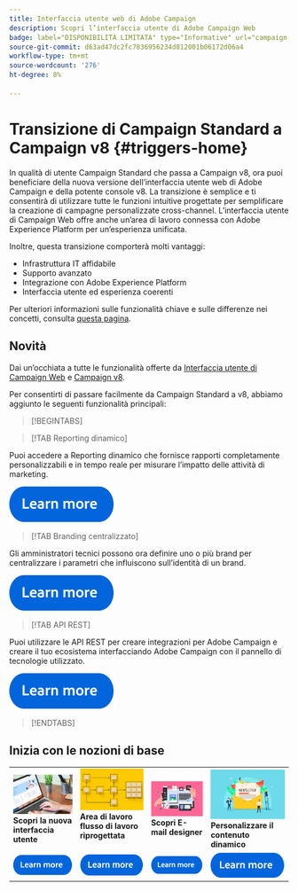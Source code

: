 ```yaml
---
title: Interfaccia utente web di Adobe Campaign
description: Scopri l’interfaccia utente di Adobe Campaign Web
badge: label="DISPONIBILITÀ LIMITATA" type="Informative" url="campaign-standard-migration-home.md" tooltip="Limitato agli utenti Campaign Standard migrati"
source-git-commit: d63ad47dc2fc7836956234d812001b06172d06a4
workflow-type: tm+mt
source-wordcount: '276'
ht-degree: 8%

---
```



# Transizione di Campaign Standard a Campaign v8 {#triggers-home}

In qualità di utente Campaign Standard che passa a Campaign v8, ora puoi beneficiare della nuova versione dell’interfaccia utente web di Adobe Campaign e della potente console v8. La transizione è semplice e ti consentirà di utilizzare tutte le funzioni intuitive progettate per semplificare la creazione di campagne personalizzate cross-channel. L’interfaccia utente di Campaign Web offre anche un’area di lavoro connessa con Adobe Experience Platform per un’esperienza unificata.

Inoltre, questa transizione comporterà molti vantaggi:

* Infrastruttura IT affidabile
* Supporto avanzato
* Integrazione con Adobe Experience Platform
* Interfaccia utente ed esperienza coerenti

Per ulteriori informazioni sulle funzionalità chiave e sulle differenze nei concetti, consulta [questa pagina](https://experienceleague.adobe.com/en/docs/campaign-web/v8/rn/acs-migration.html).

## Novità

Dai un’occhiata a tutte le funzionalità offerte da [Interfaccia utente di Campaign Web](https://experienceleague.adobe.com/it/docs/campaign-web/v8/campaign-web-home) e [Campaign v8](https://experienceleague.adobe.com/it/docs/campaign/campaign-v8/campaign-home).

Per consentirti di passare facilmente da Campaign Standard a v8, abbiamo aggiunto le seguenti funzionalità principali:

>[!BEGINTABS]

>[!TAB Reporting dinamico]

Puoi accedere a Reporting dinamico che fornisce rapporti completamente personalizzabili e in tempo reale per misurare l’impatto delle attività di marketing.

[![immagine](assets/do-not-localize/learn-more-button.svg)](reporting/get-started-reporting.md)

>[!TAB Branding centralizzato]

Gli amministratori tecnici possono ora definire uno o più brand per centralizzare i parametri che influiscono sull’identità di un brand.

[![immagine](assets/do-not-localize/learn-more-button.svg)](branding/branding-gs.md)

>[!TAB API REST]

Puoi utilizzare le API REST per creare integrazioni per Adobe Campaign e creare il tuo ecosistema interfacciando Adobe Campaign con il pannello di tecnologie utilizzato.

[![immagine](assets/do-not-localize/learn-more-button.svg)](api/get-started-apis.md)

>[!ENDTABS]

## Inizia con le nozioni di base

<table style="table-layout:fixed">
  <tr style="border: 0;">
    <td>
    <a href="https://experienceleague.adobe.com/en/docs/campaign-web/v8/start/user-interface"><img src="assets/do-not-localize/menu-ui.jpeg"></a>
    <div><strong>Scopri la nuova interfaccia utente</strong><br/></div>
    </td>
    <td>
    <a href="https://experienceleague.adobe.com/en/docs/campaign-web/v8/wf/gs-workflows"><img src="assets/do-not-localize/menu-workflows.jpeg"></a>
    <div><strong>Area di lavoro flusso di lavoro riprogettata</strong><br/></div><br/>
    </td>
    <td>
    <a href="https://experienceleague.adobe.com/en/docs/campaign-web/v8/msg/email/content/start-design/get-started-email-designer"><img src="assets/do-not-localize/menu-email.png"></a>
    <div><strong>Scopri E-mail designer</strong><br/>
    </div></td>
    <td>
    <a href="https://experienceleague.adobe.com/en/docs/campaign-web/v8/msg/dynamic-content/gs-personalization"><img src="assets/do-not-localize/menu-dynamic.png"></a>
    <div><strong>Personalizzare il contenuto dinamico</strong><br/></div>
    </td>
  </tr>
  <tr style="border: 0;">
    <td align="center"><a href="https://experienceleague.adobe.com/en/docs/campaign-web/v8/start/user-interface"><img src="assets/do-not-localize/learn-more-button.svg"></a></td>
    <td align="center"><a href="https://experienceleague.adobe.com/en/docs/campaign-web/v8/wf/gs-workflows"><img src="assets/do-not-localize/learn-more-button.svg"></a></td>
    <td align="center"><a href="https://experienceleague.adobe.com/en/docs/campaign-web/v8/msg/email/content/start-design/get-started-email-designer"><img src="assets/do-not-localize/learn-more-button.svg"></a></td>
    <td align="center"><a href="https://experienceleague.adobe.com/en/docs/campaign-web/v8/msg/dynamic-content/gs-personalization"><img src="assets/do-not-localize/learn-more-button.svg"></a></td>
    </tr>
</table>

